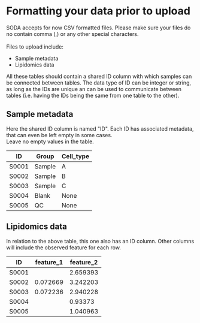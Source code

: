 Formatting your data prior to upload
=======================
SODA accepts for now CSV formatted files. Please make sure your files do no contain comma (,) or any other special characters.<br><br>
Files to upload include:
* Sample metadata
* Lipidomics data

All these tables should contain a shared ID column with which samples can be connected between tables. The data type of ID can be integer or string, as long as the IDs are unique an can be used to communicate between tables (i.e. having the IDs being the same from one table to the other).

## Sample metadata
Here the shared ID column is named "ID". Each ID has associated metadata, that can even be left empty in some cases.  
Leave no empty values in the table.  

| ID    | Group  | Cell_type |
|-------|--------|-----------|
| S0001 | Sample | A         |
| S0002 | Sample | B         |
| S0003 | Sample | C         |
| S0004 | Blank  | None      |
| S0005 | QC     | None      |

## Lipidomics data
In relation to the above table, this one also has an ID column. Other columns will include the observed feature for each row.

| ID    | feature_1 | feature_2 |
|-------|-----------|-----------|
| S0001 |           | 2.659393  |
| S0002 | 0.072669  | 3.242203  |
| S0003 | 0.072236  | 2.940228  |
| S0004 |           | 0.93373   |
| S0005 |           | 1.040963  |
